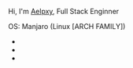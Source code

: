 Hi,
I'm
<a href="https://witter.com/aelpxy">Aelpxy</a>, Full Stack Enginner

OS: Manjaro (Linux [ARCH FAMILY])

<ul>
<li></li>
<li></li>
<li></li>
</ul>